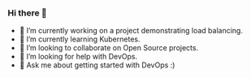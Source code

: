 ### Hi there 👋


- 🔭 I’m currently working on a project demonstrating load balancing.
- 🌱 I’m currently learning Kubernetes.
- 👯 I’m looking to collaborate on Open Source projects.
- 🤔 I’m looking for help with DevOps.
- 💬 Ask me about getting started with DevOps :)

